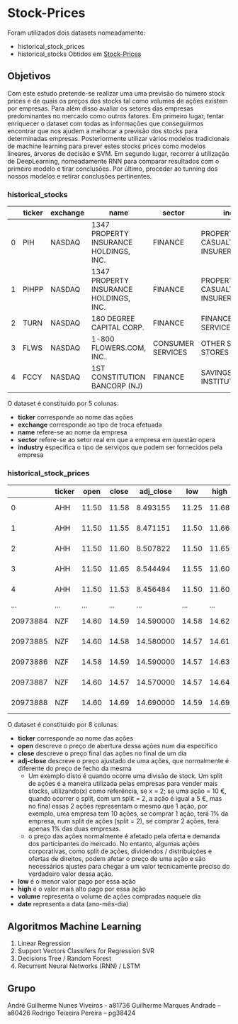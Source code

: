# Stock-Prices
Foram utilizados dois datasets nomeadamente: 
* historical_stock_prices
* historical_stocks
Obtidos em [Stock-Prices](https://www.kaggle.com/ehallmar/daily-historical-stock-prices-1970-2018?fbclid=IwAR0mkRuSU1u5GSJDSBPmKbAsJa1gnfJ7GSjYOxuSrqwMwFfNa0UgUzKfhUk)

## Objetivos
Com este estudo pretende-se realizar uma uma previsão do número stock prices e de quais os preços dos stocks tal como volumes de ações existem por empresas. Para além disso avaliar os setores das empresas predominantes no mercado como outros fatores.
Em primeiro lugar, tentar enriquecer o dataset com  todas as informações que conseguirmos encontrar que nos ajudem a melhorar a previsão dos stocks para determinadas empresas. 
Posteriormente utilizar vários modelos tradicionais de machine learning para prever estes stocks prices como modelos lineares, árvores de decisão e SVM.
Em segundo lugar, recorrer à utilização de DeepLearning, nomeadamente RNN para comparar resultados com o primeiro modelo e tirar conclusões.
Por último, proceder ao tunning dos nossos modelos e retirar conclusões pertinentes.

### historical_stocks


| 					  |  ticker  			|	exchange	|	name									|	sector	 		 |	industry				  |
| ------------------- | ------------------- | ------------- | ----------------------------------------- | -------------------| -------------------------- | 
|  0				  |  PIH				|	NASDAQ		|	1347 PROPERTY INSURANCE HOLDINGS, INC.	| FINANCE	 		 | PROPERTY-CASUALTY INSURERS |
|  1				  |  PIHPP				|	NASDAQ		|	1347 PROPERTY INSURANCE HOLDINGS, INC.	| FINANCE	 		 | PROPERTY-CASUALTY INSURERS |
|  2				  |  TURN				|	NASDAQ		|	180  DEGREE CAPITAL CORP.				| FINANCE	 		 | FINANCE/INVESTORS SERVICES |
|  3				  |  FLWS				|	NASDAQ		|	1-800 FLOWERS.COM, INC.		 			| CONSUMER SERVICES	 | OTHER SPECIALTY STORES 	  |
|  4				  |  FCCY				|	NASDAQ		|	1ST CONSTITUTION BANCORP (NJ)			| FINANCE	 		 | SAVINGS INSTITUTIONS 	  |

O dataset é constituido por 5 colunas:
* **ticker** corresponde ao nome das ações
* **exchange** corresponde ao tipo de troca efetuada
* **name** refere-se ao nome da empresa
* **sector** refere-se ao setor real em que a empresa em questão opera
* **industry** especifica o tipo de serviços que podem ser fornecidos pela empresa

### historical_stock_prices

| 					  |  ticker  			|	open	|	close	|	adj_close  |	low	 |  high  |  volume |    date      |
| ------------------- | ------------------- | --------- | --------- | ------------ | ------  | ------ | ------- | ------------ |
|  0				  |  AHH				|	11.50	|	11.58	| 	8.493155   |  11.25  | 11.68  |  4633900|  2013-05-08  |
|  1				  |  AHH				|	11.50	|	11.55	| 	8.471151   |  11.50  | 11.66  |  275800 |  2013-05-09  |
|  2				  |  AHH				|	11.50	|	11.60	| 	8.507822   |  11.50  | 11.65  |  277100 |  2013-05-10  |
|  3				  |  AHH				|	11.50	|	11.65	| 	8.544494   |  11.55  | 11.60  |  147400 |  2013-05-13  |
|  4				  |  AHH				|	11.50	|	11.53	|   8.456484   |  11.50  | 11.60  |  184100 |  2013-05-14  |
|  ...				  |  ...				|	...		|	...		| 	...		   |  ...    | ...	  |  ...	|   ...		   |
|  20973884			  |  NZF				|	14.60	|	14.59	| 	14.590000  |  14.58  | 14.62  |  137500 |  2018-08-20  |
|  20973885			  |  NZF				|	14.60	|	14.58	| 	14.580000  |  14.57  | 14.61  |  151200 |  2018-08-21  |
|  20973886			  |  NZF				|	14.58	|	14.59	| 	14.590000  |  14.57  | 14.63  |  185400 |  2018-08-22  |
|  20973887			  |  NZF				|	14.60	|	14.57	| 	14.570000  |  14.57  | 14.64  |  135600 |  2018-08-23  |
|  20973888			  |  NZF				|	14.60	|	14.69	| 	14.690000  |  14.59  | 14.69  |  180900 |  2018-08-24  |


O dataset é constituido por 8 colunas:
* **ticker** corresponde ao nome das ações
* **open** descreve o preço de abertura dessa ações num dia específico
* **close** descreve o preço final das ações no final de um dia
* **adj-close** descreve o preço ajustado de uma ações, que normalmente é diferente do preço de fecho da mesma
	- Um exemplo disto é quando ocorre uma divisão de stock. Um split de ações é a maneira utilizada pelas empresas para vender mais stocks, utilizando(x) como referência, se x = 2; se uma ação = 10 €, quando ocorrer o split, com um split = 2, a ação é igual a 5 €, mas no final essas 2 ações representam o mesmo que 1 ação, por exemplo, uma empresa tem 10 ações, se comprar 1 ação, terá 1% da empresa, num split de ações (split = 2), se comprar 2 ações, terá apenas 1% das duas empresas.
	- o preço das ações normalmente é afetado pela oferta e demanda dos participantes do mercado. No entanto, algumas ações corporativas, como split de ações, dividendos / distribuições e ofertas de direitos, podem afetar o preço de uma ação e são necessários ajustes para chegar a um valor tecnicamente preciso do verdadeiro valor dessa ação.
* **low** é o menor valor pago por essa ação
* **high** é o valor mais alto pago por essa ação
* **volume** representa o volume de ações compradas naquele dia
* **date** representa a data (ano-mês-dia)



## Algoritmos Machine Learning 

1. Linear Regression
2. Support Vectors Classifers for Regression SVR
3. Decisions Tree / Random Forest
4. Recurrent Neural Networks (RNN) / LSTM

## Grupo

André Guilherme Nunes Viveiros - a81736
Guilherme Marques Andrade – a80426
Rodrigo Teixeira Pereira – pg38424


